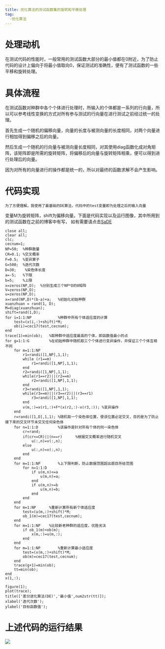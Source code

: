 ```yaml
---
title: 优化算法的测试函数集的旋转和平移处理
tag:
  -优化算法
---
```

# 处理动机 
在测试代码的性能时，一般常用的测试函数大部分的最小值都在0附近，为了防止代码的设计上偏向于将最小值取向0，保证测试的准确性，便有了测试函数的一些平移和旋转处理。 
# 具体流程 
在测试函数对种群中各个个体进行处理时，所输入的个体都是一系列的行向量，所以可以参考线性变换的方式对所有参与测试的行向量在进行测试之前经过统一的处理。

首先生成一个随机的偏移向量，向量的长度与被测向量的长度相同，对两个向量进行相加得到偏移之后的向量。

然后生成一个随机的行向量与被测向量长度相同，对其使用diag函数化成对角矩阵，该矩阵即是所需的旋转矩阵，将偏移后的向量与旋转矩阵相乘，便可以得到进行处理后的向量。

因为对所有的向量进行的操作都是统一的，所以对最终的函数求解不会产生影响。 

# 代码实现
    为了方便理解，我使用了最基础的DE算法，代码中的test变量即为处理之后的输入向量

变量M为旋转矩阵，shift为偏移向量。下面是代码实现以及运行图像，其中所用到的测试函数在之前的博客中有写，
如有需要请点击[SaDE](https://chinatownlittlewhite.github.io/2023/03/28/matlab%E5%9F%BA%E4%BA%8E%E6%99%AE%E9%80%9ADE%E5%AE%9E%E7%8E%B0%E5%9F%BA%E6%9C%AC%E8%87%AA%E9%80%82%E5%BA%94%E5%B7%AE%E5%88%86%E8%BF%9B%E5%8C%96%E7%AE%97%E6%B3%95(SaDE)/) 
```
close all;
clear all;
clc;
cecnum=1;
NP=50;  %种群数量
CR=0.1; %交叉概率
F=0.5;  %变异算子
G=500;  %迭代次数
D=30;    %染色体长度
a=-5;   %下限
b=5;    %上限
x=zeros(NP,D);  %分别生成三个NP*D的0矩阵
V=zeros(NP,D);
u=zeros(NP,D);
x=rand(NP,D)*(b-a)+a;   %初始化初始种群
xuanzhuan = rand(1, D);
M=diag(xuanzhuan);
shift=rand(1,D);
for i=1:1:NP            %种群中所有个体适应度的计算
    test=(x(i,:)+shift)*M;
    ob(i)=cec17(test,cecnum); 
end
trace(1)=min(ob);   %取种群中适应度最高的个体，即函数值最小的点
for g=1:1:G         %在初始种群中随机取三个个体进行变异操作，并保证三个个体互相不同
    for m=1:1:NP
        r1=randi([1,NP],1,1);
        while (r1==m)
            r1=randi([1,NP],1,1);
        end
        r2=randi([1,NP],1,1);
        while(r1==r2)||(r2==m)
            r2=randi([1,NP],1,1);
        end
        r3=randi([1,NP],1,1);
        while(r3==m)||(r3==r2)||(r3==r1)
            r3=randi([1,NP],1,1);
        end
        v(m,:)=x(r1,:)+F*(x(r2,:)-x(r3,:)); %变异操作
    end
    r=randi([1,D],1,1); %随机取一个染色体位置，使该位置必定交叉，目的是为了防止接下来的交叉环节未交叉任何染色体
    for n=1:1:D         %该操作是针对所有个体的同一染色体
        cr=rand;
        if(cr<=CR)||(n==r)      %根据交叉概率进行随机交叉
            u(:,n)=v(:,n);
        else
            u(:,n)=x(:,n);
        end
    end
    for m=1:1:NP        %上下限判断，防止数据范围超出题目所给范围
        for n=1:1:D
            if u(m,n)<=a
                u(m,n)=a;
            end
            if u(m,n)>=b
                u(m,n)=b;
            end
        end
    end
    for m=1:NP      %重新计算所有新个体适应度
        test=(u(m,:)+shift)*M;
        ob_1(m)=cec17(test,cecnum); 
    end
    for m=1:1:NP    %比较新老种群的适应度，优胜劣汰
        if ob_1(m)<ob(m);
            x(m,:)=u(m,:);
        end
    end
    for m=1:1:NP        %重新计算最小适应度
        test=(x(m,:)+shift)*M;
        ob(m)=cec17(test,cecnum); 
    end
    trace(g+1)=min(ob);
    tt=min(ob);
end
x(1,:);
 
figure(1);
plot(trace);
title(['差分进化算法(DE)','最小值',num2str(tt)]);
xlabel('迭代次数');
ylabel('目标函数值');
```


# 上述代码的运行结果 
![](https://img-blog.csdnimg.cn/c9bc367c591b419b96fbd3a1eb7a27c3.png) 
